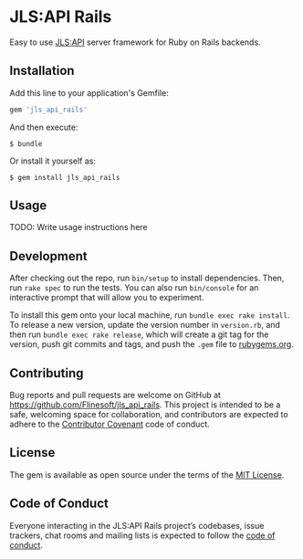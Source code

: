 # JLS:API Rails

Easy to use [JLS:API](https://github.com/JamitLabs/SimpleAPISpec) server framework for Ruby on Rails backends.

## Installation

Add this line to your application's Gemfile:

```ruby
gem 'jls_api_rails'
```

And then execute:

    $ bundle

Or install it yourself as:

    $ gem install jls_api_rails

## Usage

TODO: Write usage instructions here

## Development

After checking out the repo, run `bin/setup` to install dependencies. Then, run `rake spec` to run the tests. You can also run `bin/console` for an interactive prompt that will allow you to experiment.

To install this gem onto your local machine, run `bundle exec rake install`. To release a new version, update the version number in `version.rb`, and then run `bundle exec rake release`, which will create a git tag for the version, push git commits and tags, and push the `.gem` file to [rubygems.org](https://rubygems.org).

## Contributing

Bug reports and pull requests are welcome on GitHub at https://github.com/Flinesoft/jls_api_rails. This project is intended to be a safe, welcoming space for collaboration, and contributors are expected to adhere to the [Contributor Covenant](http://contributor-covenant.org) code of conduct.

## License

The gem is available as open source under the terms of the [MIT License](https://opensource.org/licenses/MIT).

## Code of Conduct

Everyone interacting in the JLS:API Rails project’s codebases, issue trackers, chat rooms and mailing lists is expected to follow the [code of conduct](https://github.com/[USERNAME]/jls_api_rails/blob/master/CODE_OF_CONDUCT.md).
